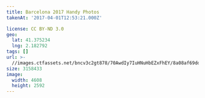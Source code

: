 ```yaml
---
title: Barcelona 2017 Handy Photos
takenAt: '2017-04-01T12:53:21.000Z'

license: CC BY-ND 3.0
geo:
  lat: 41.375234
  lng: 2.182792
tags: []
url: >-
  //images.ctfassets.net/bncv3c2gt878/70AwdIy7IuHNuHbEZxFhEY/8a08af69dd07d3f4d38ad7e716723e3a/barcelona-2017-handy-photos_34104552435_o
size: 3158433
image:
  width: 4608
  height: 2592
---
```

